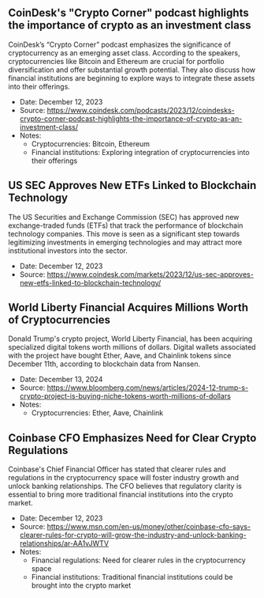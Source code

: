 ## CoinDesk's "Crypto Corner" podcast highlights the importance of crypto as an investment class

CoinDesk’s “Crypto Corner” podcast emphasizes the significance of cryptocurrency as an emerging asset class. According to the speakers, cryptocurrencies like Bitcoin and Ethereum are crucial for portfolio diversification and offer substantial growth potential. They also discuss how financial institutions are beginning to explore ways to integrate these assets into their offerings.

- Date: December 12, 2023
- Source: https://www.coindesk.com/podcasts/2023/12/coindesks-crypto-corner-podcast-highlights-the-importance-of-crypto-as-an-investment-class/
- Notes:
  - Cryptocurrencies: Bitcoin, Ethereum
  - Financial institutions: Exploring integration of cryptocurrencies into their offerings

## US SEC Approves New ETFs Linked to Blockchain Technology

The US Securities and Exchange Commission (SEC) has approved new exchange-traded funds (ETFs) that track the performance of blockchain technology companies. This move is seen as a significant step towards legitimizing investments in emerging technologies and may attract more institutional investors into the sector.

- Date: December 12, 2023
- Source: https://www.coindesk.com/markets/2023/12/us-sec-approves-new-etfs-linked-to-blockchain-technology/

## World Liberty Financial Acquires Millions Worth of Cryptocurrencies

Donald Trump's crypto project, World Liberty Financial, has been acquiring specialized digital tokens worth millions of dollars. Digital wallets associated with the project have bought Ether, Aave, and Chainlink tokens since December 11th, according to blockchain data from Nansen.

- Date: December 13, 2024
- Source: https://www.bloomberg.com/news/articles/2024-12-trump-s-crypto-project-is-buying-niche-tokens-worth-millions-of-dollars
- Notes:
  - Cryptocurrencies: Ether, Aave, Chainlink

## Coinbase CFO Emphasizes Need for Clear Crypto Regulations

Coinbase's Chief Financial Officer has stated that clearer rules and regulations in the cryptocurrency space will foster industry growth and unlock banking relationships. The CFO believes that regulatory clarity is essential to bring more traditional financial institutions into the crypto market.

- Date: December 12, 2023
- Source: https://www.msn.com/en-us/money/other/coinbase-cfo-says-clearer-rules-for-crypto-will-grow-the-industry-and-unlock-banking-relationships/ar-AA1vJWTV
- Notes:
  - Financial regulations: Need for clearer rules in the cryptocurrency space
  - Financial institutions: Traditional financial institutions could be brought into the crypto market